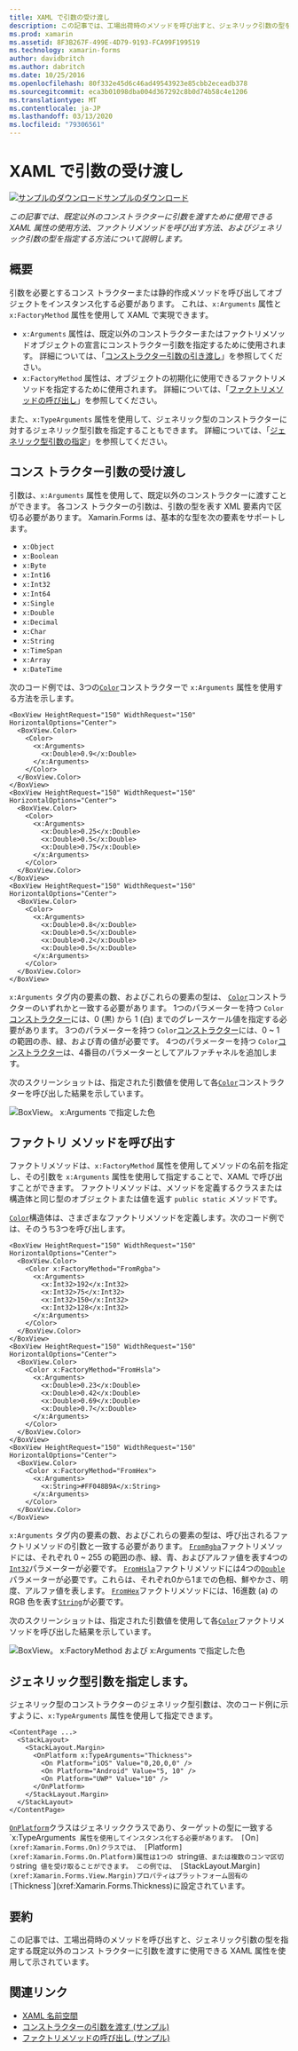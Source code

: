 ```yaml
---
title: XAML で引数の受け渡し
description: この記事では、工場出荷時のメソッドを呼び出すと、ジェネリック引数の型を指定する既定以外のコンス トラクターに引数を渡すに使用できる XAML 属性の使用を示します。
ms.prod: xamarin
ms.assetid: 8F3B267F-499E-4D79-9193-FCA99F199519
ms.technology: xamarin-forms
author: davidbritch
ms.author: dabritch
ms.date: 10/25/2016
ms.openlocfilehash: 80f332e45d6c46ad49543923e85cbb2eceadb378
ms.sourcegitcommit: eca3b01098dba004d367292c8b0d74b58c4e1206
ms.translationtype: MT
ms.contentlocale: ja-JP
ms.lasthandoff: 03/13/2020
ms.locfileid: "79306561"
---
```

# <a name="passing-arguments-in-xaml"></a>XAML で引数の受け渡し

[![サンプルのダウンロード](~/media/shared/download.png)サンプルのダウンロード](https://docs.microsoft.com/samples/xamarin/xamarin-forms-samples/xaml-passingconstructorarguments)

_この記事では、既定以外のコンストラクターに引数を渡すために使用できる XAML 属性の使用方法、ファクトリメソッドを呼び出す方法、およびジェネリック引数の型を指定する方法について説明します。_

## <a name="overview"></a>概要

引数を必要とするコンス トラクターまたは静的作成メソッドを呼び出してオブジェクトをインスタンス化する必要があります。 これは、`x:Arguments` 属性と `x:FactoryMethod` 属性を使用して XAML で実現できます。

- `x:Arguments` 属性は、既定以外のコンストラクターまたはファクトリメソッドオブジェクトの宣言にコンストラクター引数を指定するために使用されます。 詳細については、「[コンストラクター引数の引き渡し](#constructor_arguments)」を参照してください。
- `x:FactoryMethod` 属性は、オブジェクトの初期化に使用できるファクトリメソッドを指定するために使用されます。 詳細については、「[ファクトリメソッドの呼び出し](#factory_methods)」を参照してください。

また、`x:TypeArguments` 属性を使用して、ジェネリック型のコンストラクターに対するジェネリック型引数を指定することもできます。 詳細については、「[ジェネリック型引数の指定](#generic_type_arguments)」を参照してください。

<a name="constructor_arguments" />

## <a name="passing-constructor-arguments"></a>コンス トラクター引数の受け渡し

引数は、`x:Arguments` 属性を使用して、既定以外のコンストラクターに渡すことができます。 各コンス トラクターの引数は、引数の型を表す XML 要素内で区切る必要があります。 Xamarin.Forms は、基本的な型を次の要素をサポートします。

- `x:Object`
- `x:Boolean`
- `x:Byte`
- `x:Int16`
- `x:Int32`
- `x:Int64`
- `x:Single`
- `x:Double`
- `x:Decimal`
- `x:Char`
- `x:String`
- `x:TimeSpan`
- `x:Array`
- `x:DateTime`

次のコード例では、3つの[`Color`](xref:Xamarin.Forms.Color)コンストラクターで `x:Arguments` 属性を使用する方法を示します。

```xaml
<BoxView HeightRequest="150" WidthRequest="150" HorizontalOptions="Center">
  <BoxView.Color>
    <Color>
      <x:Arguments>
        <x:Double>0.9</x:Double>
      </x:Arguments>
    </Color>
  </BoxView.Color>
</BoxView>
<BoxView HeightRequest="150" WidthRequest="150" HorizontalOptions="Center">
  <BoxView.Color>
    <Color>
      <x:Arguments>
        <x:Double>0.25</x:Double>
        <x:Double>0.5</x:Double>
        <x:Double>0.75</x:Double>
      </x:Arguments>
    </Color>
  </BoxView.Color>
</BoxView>
<BoxView HeightRequest="150" WidthRequest="150" HorizontalOptions="Center">
  <BoxView.Color>
    <Color>
      <x:Arguments>
        <x:Double>0.8</x:Double>
        <x:Double>0.5</x:Double>
        <x:Double>0.2</x:Double>
        <x:Double>0.5</x:Double>
      </x:Arguments>
    </Color>
  </BoxView.Color>
</BoxView>
```

`x:Arguments` タグ内の要素の数、およびこれらの要素の型は、 [`Color`](xref:Xamarin.Forms.Color)コンストラクターのいずれかと一致する必要があります。 1つのパラメーターを持つ `Color`[コンストラクター](xref:Xamarin.Forms.Color.%23ctor(System.Double))には、0 (黒) から 1 (白) までのグレースケール値を指定する必要があります。 3つのパラメーターを持つ `Color`[コンストラクター](xref:Xamarin.Forms.Color.%23ctor(System.Double,System.Double,System.Double))には、0 ~ 1 の範囲の赤、緑、および青の値が必要です。 4つのパラメーターを持つ `Color`[コンストラクター](xref:Xamarin.Forms.Color.%23ctor(System.Double,System.Double,System.Double,System.Double))は、4番目のパラメーターとしてアルファチャネルを追加します。

次のスクリーンショットは、指定された引数値を使用して各[`Color`](xref:Xamarin.Forms.Color)コンストラクターを呼び出した結果を示しています。

![BoxView。 x:Arguments で指定した色](passing-arguments-images/passing-arguments.png)

<a name="factory_methods" />

## <a name="calling-factory-methods"></a>ファクトリ メソッドを呼び出す

ファクトリメソッドは、`x:FactoryMethod` 属性を使用してメソッドの名前を指定し、その引数を `x:Arguments` 属性を使用して指定することで、XAML で呼び出すことができます。 ファクトリメソッドは、メソッドを定義するクラスまたは構造体と同じ型のオブジェクトまたは値を返す `public static` メソッドです。

[`Color`](xref:Xamarin.Forms.Color)構造体は、さまざまなファクトリメソッドを定義します。次のコード例では、そのうち3つを呼び出します。

```xaml
<BoxView HeightRequest="150" WidthRequest="150" HorizontalOptions="Center">
  <BoxView.Color>
    <Color x:FactoryMethod="FromRgba">
      <x:Arguments>
        <x:Int32>192</x:Int32>
        <x:Int32>75</x:Int32>
        <x:Int32>150</x:Int32>                        
        <x:Int32>128</x:Int32>
      </x:Arguments>
    </Color>
  </BoxView.Color>
</BoxView>
<BoxView HeightRequest="150" WidthRequest="150" HorizontalOptions="Center">
  <BoxView.Color>
    <Color x:FactoryMethod="FromHsla">
      <x:Arguments>
        <x:Double>0.23</x:Double>
        <x:Double>0.42</x:Double>
        <x:Double>0.69</x:Double>
        <x:Double>0.7</x:Double>
      </x:Arguments>
    </Color>
  </BoxView.Color>
</BoxView>
<BoxView HeightRequest="150" WidthRequest="150" HorizontalOptions="Center">
  <BoxView.Color>
    <Color x:FactoryMethod="FromHex">
      <x:Arguments>
        <x:String>#FF048B9A</x:String>
      </x:Arguments>
    </Color>
  </BoxView.Color>
</BoxView>
```

`x:Arguments` タグ内の要素の数、およびこれらの要素の型は、呼び出されるファクトリメソッドの引数と一致する必要があります。 [`FromRgba`](xref:Xamarin.Forms.Color.FromRgba(System.Int32,System.Int32,System.Int32,System.Int32))ファクトリメソッドには、それぞれ 0 ~ 255 の範囲の赤、緑、青、およびアルファ値を表す4つの[`Int32`](https://docs.microsoft.com/dotnet/api/system.int32)パラメーターが必要です。 [`FromHsla`](xref:Xamarin.Forms.Color.FromHsla(System.Double,System.Double,System.Double,System.Double))ファクトリメソッドには4つの[`Double`](https://docs.microsoft.com/dotnet/api/system.double)パラメーターが必要です。これらは、それぞれ0から1までの色相、鮮やかさ、明度、アルファ値を表します。 [`FromHex`](xref:Xamarin.Forms.Color.FromHex(System.String))ファクトリメソッドには、16進数 (a) の RGB 色を表す[`String`](https://docs.microsoft.com/dotnet/api/system.string)が必要です。

次のスクリーンショットは、指定された引数値を使用して各[`Color`](xref:Xamarin.Forms.Color)ファクトリメソッドを呼び出した結果を示しています。

![BoxView。 x:FactoryMethod および x:Arguments で指定した色](passing-arguments-images/factory-methods.png)

<a name="generic_type_arguments" />

## <a name="specifying-a-generic-type-argument"></a>ジェネリック型引数を指定します。

ジェネリック型のコンストラクターのジェネリック型引数は、次のコード例に示すように、`x:TypeArguments` 属性を使用して指定できます。

```xaml
<ContentPage ...>
  <StackLayout>
    <StackLayout.Margin>
      <OnPlatform x:TypeArguments="Thickness">
        <On Platform="iOS" Value="0,20,0,0" />
        <On Platform="Android" Value="5, 10" />
        <On Platform="UWP" Value="10" />
      </OnPlatform>
    </StackLayout.Margin>
  </StackLayout>
</ContentPage>
```

[`OnPlatform`](xref:Xamarin.Forms.OnPlatform`1)クラスはジェネリッククラスであり、ターゲットの型に一致する `x:TypeArguments` 属性を使用してインスタンス化する必要があります。 [`On`](xref:Xamarin.Forms.On)クラスでは、 [`Platform`](xref:Xamarin.Forms.On.Platform)属性は1つの `string` 値、または複数のコンマ区切り `string` 値を受け取ることができます。 この例では、 [`StackLayout.Margin`](xref:Xamarin.Forms.View.Margin)プロパティはプラットフォーム固有の[`Thickness`](xref:Xamarin.Forms.Thickness)に設定されています。

## <a name="summary"></a>要約

この記事では、工場出荷時のメソッドを呼び出すと、ジェネリック引数の型を指定する既定以外のコンス トラクターに引数を渡すに使用できる XAML 属性を使用して示されています。

## <a name="related-links"></a>関連リンク

- [XAML 名前空間](~/xamarin-forms/xaml/namespaces.md)
- [コンストラクターの引数を渡す (サンプル)](https://docs.microsoft.com/samples/xamarin/xamarin-forms-samples/xaml-passingconstructorarguments)
- [ファクトリメソッドの呼び出し (サンプル)](https://docs.microsoft.com/samples/xamarin/xamarin-forms-samples/xaml-callingfactorymethods)
